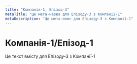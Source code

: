 ```yaml
---
title: "Компанія-1, Eпізод-3"
metaTitle: "Це мета-назва для Eпізоду-3 з Компанії-1"
metaDescription: "Це мета-опис для Eпізоду-3 з Компанії-1"
---
```


# Компанія-1/Eпізод-1
Це текст вмісту для Eпізоду-3 з Компанії-1
